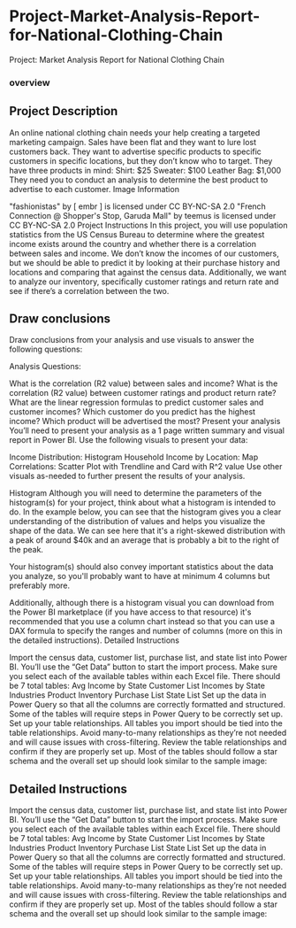 # Project-Market-Analysis-Report-for-National-Clothing-Chain
Project: Market Analysis Report for National Clothing Chain

### overview
## Project Description
An online national clothing chain needs your help creating a targeted marketing campaign. Sales have been flat and they want to lure lost customers back. They want to advertise specific products to specific customers in specific locations, but they don’t know who to target. They have three products in mind:
Shirt: $25
Sweater: $100
Leather Bag: $1,000
They need you to conduct an analysis to determine the best product to advertise to each customer.
Image Information

"fashionistas" by [ embr ] is licensed under CC BY-NC-SA 2.0
"French Connection @ Shopper's Stop, Garuda Mall" by teemus is licensed under CC BY-NC-SA 2.0
Project Instructions
In this project, you will use population statistics from the US Census Bureau to determine where the greatest income exists around the country and whether there is a correlation between sales and income. We don’t know the incomes of our customers, but we should be able to predict it by looking at their purchase history and locations and comparing that against the census data. Additionally, we want to analyze our inventory, specifically customer ratings and return rate and see if there’s a correlation between the two.

## Draw conclusions
Draw conclusions from your analysis and use visuals to answer the following questions:

Analysis Questions:

What is the correlation (R2 value) between sales and income?
What is the correlation (R2 value) between customer ratings and product return rate?
What are the linear regression formulas to predict customer sales and customer incomes?
Which customer do you predict has the highest income?
Which product will be advertised the most?
Present your analysis
You’ll need to present your analysis as a 1 page written summary and visual report in Power BI. Use the following visuals to present your data:

Income Distribution: Histogram
Household Income by Location: Map
Correlations: Scatter Plot with Trendline and Card with R^2 value
Use other visuals as-needed to further present the results of your analysis.

Histogram
Although you will need to determine the parameters of the histogram(s) for your project, think about what a histogram is intended to do. In the example below, you can see that the histogram gives you a clear understanding of the distribution of values and helps you visualize the shape of the data. We can see here that it's a right-skewed distribution with a peak of around $40k and an average that is probably a bit to the right of the peak.

Your histogram(s) should also convey important statistics about the data you analyze, so you'll probably want to have at minimum 4 columns but preferably more.

Additionally, although there is a histogram visual you can download from the Power BI marketplace (if you have access to that resource) it's recommended that you use a column chart instead so that you can use a DAX formula to specify the ranges and number of columns (more on this in the detailed instructions).
Detailed Instructions

Import the census data, customer list, purchase list, and state list into Power BI. You’ll use the “Get Data” button to start the import process. Make sure you select each of the available tables within each Excel file. There should be 7 total tables:
Avg Income by State
Customer List
Incomes by State
Industries
Product Inventory
Purchase List
State List
Set up the data in Power Query so that all the columns are correctly formatted and structured. Some of the tables will require steps in Power Query to be correctly set up.
Set up your table relationships. All tables you import should be tied into the table relationships. Avoid many-to-many relationships as they’re not needed and will cause issues with cross-filtering.
Review the table relationships and confirm if they are properly set up. Most of the tables should follow a star schema and the overall set up should look similar to the sample image:
## Detailed Instructions

Import the census data, customer list, purchase list, and state list into Power BI. You’ll use the “Get Data” button to start the import process. Make sure you select each of the available tables within each Excel file. There should be 7 total tables:
Avg Income by State
Customer List
Incomes by State
Industries
Product Inventory
Purchase List
State List
Set up the data in Power Query so that all the columns are correctly formatted and structured. Some of the tables will require steps in Power Query to be correctly set up.
Set up your table relationships. All tables you import should be tied into the table relationships. Avoid many-to-many relationships as they’re not needed and will cause issues with cross-filtering.
Review the table relationships and confirm if they are properly set up. Most of the tables should follow a star schema and the overall set up should look similar to the sample image:

